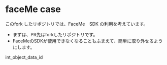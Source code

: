 # faceMe case
このfork したリポジトリでは、FaceMe　SDK の利用を考えています。

- まずは、PR先はforkしたリポジトリです。
- FaceMeのSDKが使用できなくなることもふまえて、簡単に取り外せるようにします。


int_object_data_id
